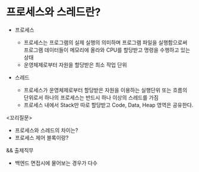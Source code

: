 # 프로세스와 스레드란?

- 프로세스
  - 프로세스는 프로그램의 실제 실행의 의미하며 프로그램 파일을 실행함으로써 프로그램 데이터들이 메모리에 올라와 CPU를 할당받고 명령을 수행하고 있는 상태
  - 운영체제로부터 자원을 할당받은 최소 작업 단위

- 스레드
  - 프로세스가 운영체제로부터 할당받은 자원을 이용하는 실행단위 또는 흐름의 단위로서 하나의 프로세스는 반드시 하나 이상의 스레드를 가짐
  - 프로세스 내에서 Stack만 따로 할당받고 Code, Data, Heap 영역은 공유한다.
 
<꼬리질문>
- 프로세스와 스레드의 차이는?
- 프로세스 제어 블록이랑?

&& 출제직무
- 백엔드 면접시에 물어보는 경우가 다수
